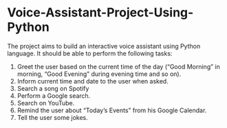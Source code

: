 # Voice-Assistant-Project-Using-Python

The project aims to build an interactive voice assistant using Python language.
It should be able to perform the following tasks:
1.	Greet the user based on the current time of the day (“Good Morning” in morning, “Good Evening” during evening time and so on).
2.	Inform current time and date to the user when asked.
3.	Search a song on Spotify
4.	Perform a Google search.
5.	Search on YouTube.
6.	Remind the user about “Today’s Events” from his Google Calendar.
7.	Tell the user some jokes. 
